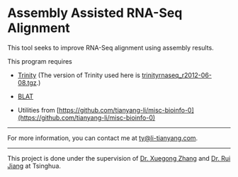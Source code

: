 Assembly Assisted RNA-Seq Alignment
===================================

This tool seeks to improve RNA-Seq alignment using assembly results.

This program requires

* [Trinity](http://trinityrnaseq.sourceforge.net/) (The version of Trinity used here is [trinityrnaseq_r2012-06-08.tgz](http://sourceforge.net/projects/trinityrnaseq/files/trinityrnaseq_r2012-06-08.tgz/download).)

* [BLAT](http://genome.ucsc.edu/FAQ/FAQblat.html)

* Utilities from [https://github.com/tianyang-li/misc-bioinfo-0](https://github.com/tianyang-li/misc-bioinfo-0) 

***

For more information, you can contact me at [ty@li-tianyang.com](mailto:ty@li-tianyang.com).

***

This project is done under the supervision of [Dr. Xuegong Zhang](http://bioinfo.au.tsinghua.edu.cn/member/xzhang/XZhang_English.htm) and [Dr. Rui Jiang](http://bioinfo.au.tsinghua.edu.cn/member/ruijiang/english/index.html) at Tsinghua.



